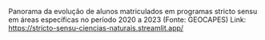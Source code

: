 Panorama da evolução de alunos matriculados em programas stricto sensu em áreas específicas no período 2020 a 2023 (Fonte: GEOCAPES)
Link: https://stricto-sensu-ciencias-naturais.streamlit.app/
